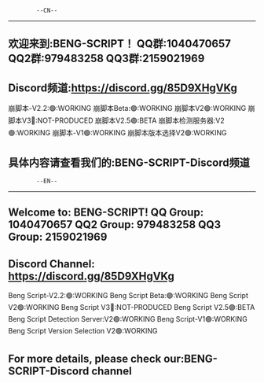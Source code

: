             --CN--
----------------------------------------
欢迎来到:BENG-SCRIPT！
QQ群:1040470657
QQ2群:979483258
QQ3群:2159021969
-----------------------------------------
Discord频道:https://discord.gg/85D9XHgVKg
----------------------------------------

崩脚本-V2.2:🟢:WORKING
崩脚本Beta:🟢:WORKING
崩脚本V2🟢:WORKING
崩脚本V3🔴:NOT-PRODUCED
崩脚本V2.5🟣:BETA
崩脚本检测服务器:V2🟢:WORKING
崩脚本-V1🟢:WORKING
崩脚本版本选择V2🟢:WORKING

具体内容请查看我们的:BENG-SCRIPT-Discord频道
----------------------------------------------
            --EN--
----------------------------------------
Welcome to: BENG-SCRIPT!
QQ Group: 1040470657
QQ2 Group: 979483258
QQ3 Group: 2159021969
-----------------------------------------
Discord Channel: https://discord.gg/85D9XHgVKg
------------------------------------------

Beng Script-V2.2:🟢:WORKING
Beng Script Beta:🟢:WORKING
Beng Script V2🟢:WORKING
Beng Script V3🔴:NOT-PRODUCED
Beng Script V2.5🟣:BETA
Beng Script Detection Server:V2🟢:WORKING
Beng Script-V1🟢:WORKING
Beng Script Version Selection V2🟢:WORKING

For more details, please check our:BENG-SCRIPT-Discord channel
----------------------------------------------
